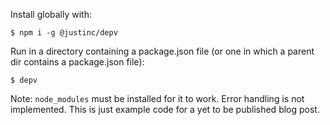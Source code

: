 Install globally with:

```
$ npm i -g @justinc/depv
```

Run in a directory containing a package.json file (or one in which a parent dir contains a package.json file):

```
$ depv
```

Note: `node_modules` must be installed for it to work. Error handling is not implemented. This is just example code for a yet to be published blog post.
